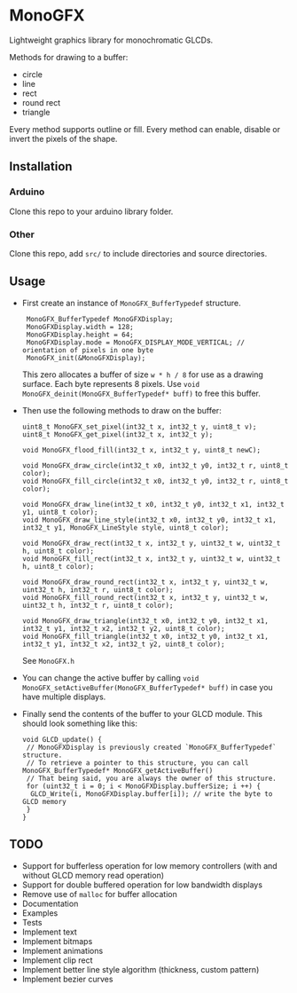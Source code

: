 # MonoGFX
Lightweight graphics library for monochromatic GLCDs.

Methods for drawing to a buffer:
 - circle
 - line
 - rect
 - round rect
 - triangle

Every method supports outline or fill. Every method can enable, disable or invert the pixels of the shape.

## Installation

### Arduino
Clone this repo to your arduino library folder.

### Other
Clone this repo, add `src/` to include directories and source directories.

## Usage

 - First create an instance of `MonoGFX_BufferTypedef` structure.

        MonoGFX_BufferTypedef MonoGFXDisplay;
        MonoGFXDisplay.width = 128;
        MonoGFXDisplay.height = 64;
        MonoGFXDisplay.mode = MonoGFX_DISPLAY_MODE_VERTICAL; // orientation of pixels in one byte
        MonoGFX_init(&MonoGFXDisplay);

    This zero allocates a buffer of size `w * h / 8` for use as a drawing surface. Each byte represents 8 pixels. Use `void MonoGFX_deinit(MonoGFX_BufferTypedef* buff)` to free this buffer.


 - Then use the following methods to draw on the buffer:

       uint8_t MonoGFX_set_pixel(int32_t x, int32_t y, uint8_t v);
       uint8_t MonoGFX_get_pixel(int32_t x, int32_t y);

       void MonoGFX_flood_fill(int32_t x, int32_t y, uint8_t newC);

       void MonoGFX_draw_circle(int32_t x0, int32_t y0, int32_t r, uint8_t color);
       void MonoGFX_fill_circle(int32_t x0, int32_t y0, int32_t r, uint8_t color);

       void MonoGFX_draw_line(int32_t x0, int32_t y0, int32_t x1, int32_t y1, uint8_t color);
       void MonoGFX_draw_line_style(int32_t x0, int32_t y0, int32_t x1, int32_t y1, MonoGFX_LineStyle style, uint8_t color);

       void MonoGFX_draw_rect(int32_t x, int32_t y, uint32_t w, uint32_t h, uint8_t color);
       void MonoGFX_fill_rect(int32_t x, int32_t y, uint32_t w, uint32_t h, uint8_t color);

       void MonoGFX_draw_round_rect(int32_t x, int32_t y, uint32_t w, uint32_t h, int32_t r, uint8_t color);
       void MonoGFX_fill_round_rect(int32_t x, int32_t y, uint32_t w, uint32_t h, int32_t r, uint8_t color);

       void MonoGFX_draw_triangle(int32_t x0, int32_t y0, int32_t x1, int32_t y1, int32_t x2, int32_t y2, uint8_t color);
       void MonoGFX_fill_triangle(int32_t x0, int32_t y0, int32_t x1, int32_t y1, int32_t x2, int32_t y2, uint8_t color);

    See `MonoGFX.h`
 - You can change the active buffer by calling `void MonoGFX_setActiveBuffer(MonoGFX_BufferTypedef* buff)` in case you have multiple displays.
 - Finally send the contents of the buffer to your GLCD module. This should look something like this:

       void GLCD_update() {
        // MonoGFXDisplay is previously created `MonoGFX_BufferTypedef` structure.
        // To retrieve a pointer to this structure, you can call MonoGFX_BufferTypedef* MonoGFX_getActiveBuffer()
        // That being said, you are always the owner of this structure.
        for (uint32_t i = 0; i < MonoGFXDisplay.bufferSize; i ++) {
         GLCD_Write(i, MonoGFXDisplay.buffer[i]); // write the byte to GLCD memory
        }
       }



## TODO
 - Support for bufferless operation for low memory controllers (with and without GLCD memory read operation)
 - Support for double buffered operation for low bandwidth displays
 - Remove use of `malloc` for buffer allocation
 - Documentation
 - Examples
 - Tests
 - Implement text
 - Implement bitmaps
 - Implement animations
 - Implement clip rect
 - Implement better line style algorithm (thickness, custom pattern)
 - Implement bezier curves
